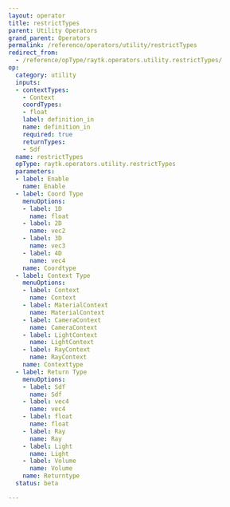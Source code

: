 ```yaml
---
layout: operator
title: restrictTypes
parent: Utility Operators
grand_parent: Operators
permalink: /reference/operators/utility/restrictTypes
redirect_from:
  - /reference/opType/raytk.operators.utility.restrictTypes/
op:
  category: utility
  inputs:
  - contextTypes:
    - Context
    coordTypes:
    - float
    label: definition_in
    name: definition_in
    required: true
    returnTypes:
    - Sdf
  name: restrictTypes
  opType: raytk.operators.utility.restrictTypes
  parameters:
  - label: Enable
    name: Enable
  - label: Coord Type
    menuOptions:
    - label: 1D
      name: float
    - label: 2D
      name: vec2
    - label: 3D
      name: vec3
    - label: 4D
      name: vec4
    name: Coordtype
  - label: Context Type
    menuOptions:
    - label: Context
      name: Context
    - label: MaterialContext
      name: MaterialContext
    - label: CameraContext
      name: CameraContext
    - label: LightContext
      name: LightContext
    - label: RayContext
      name: RayContext
    name: Contexttype
  - label: Return Type
    menuOptions:
    - label: Sdf
      name: Sdf
    - label: vec4
      name: vec4
    - label: float
      name: float
    - label: Ray
      name: Ray
    - label: Light
      name: Light
    - label: Volume
      name: Volume
    name: Returntype
  status: beta

---
```

